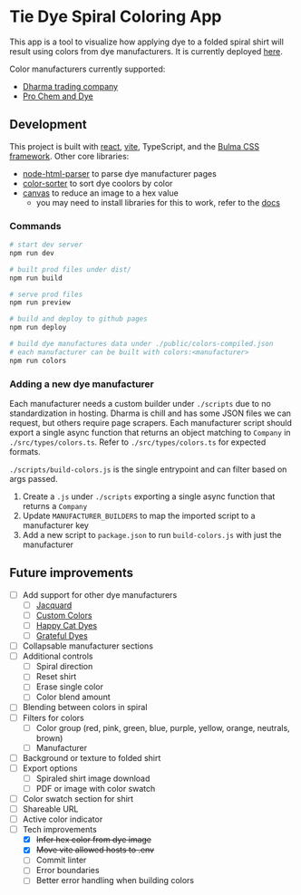 # Tie Dye Spiral Coloring App

This app is a tool to visualize how applying dye to a folded spiral shirt will result using colors from dye manufacturers. It is currently deployed [here](https://schwalbs.github.io/spiral-coloring/).

Color manufacturers currently supported:

- [Dharma trading company](https://www.dharmatrading.com/dyes/dharma-fiber-reactive-procion-dyes.html)
- [Pro Chem and Dye](https://prochemicalanddye.com/)

## Development

This project is built with [react](https://react.dev/), [vite](https://vite.dev/), TypeScript, and the [Bulma CSS framework](https://bulma.io/).
Other core libraries:

- [node-html-parser](https://www.npmjs.com/package/node-html-parser) to parse dye manufacturer pages
- [color-sorter](https://www.npmjs.com/package/color-sorter) to sort dye coolors by color
- [canvas](https://www.npmjs.com/package/canvas) to reduce an image to a hex value
  - you may need to install libraries for this to work, refer to the [docs](https://github.com/Automattic/node-canvas?tab=readme-ov-file#compiling)

### Commands

```bash
# start dev server
npm run dev

# built prod files under dist/
npm run build

# serve prod files
npm run preview

# build and deploy to github pages
npm run deploy

# build dye manufactures data under ./public/colors-compiled.json
# each manufacturer can be built with colors:<manufacturer>
npm run colors
```

### Adding a new dye manufacturer

Each manufacturer needs a custom builder under `./scripts` due to no standardization in hosting.
Dharma is chill and has some JSON files we can request, but others require page scrapers.
Each manufacturer script should export a single async function that returns an object matching to `Company` in `./src/types/colors.ts`.
Refer to `./src/types/colors.ts` for expected formats.

`./scripts/build-colors.js` is the single entrypoint and can filter based on args passed.

1. Create a `.js` under `./scripts` exporting a single async function that returns a `Company`
2. Update `MANUFACTURER_BUILDERS` to map the imported script to a manufacturer key
3. Add a new script to `package.json` to run `build-colors.js` with just the manufacturer

## Future improvements

- [ ] Add support for other dye manufacturers
  - [ ] [Jacquard](https://www.jacquardproducts.com/procion-mx)
  - [ ] [Custom Colors](https://customcoloursinc.storenvy.com/)
  - [ ] [Happy Cat Dyes](https://www.happycattiedye.com/shop/category/dyes)
  - [ ] [Grateful Dyes](https://www.grateful-dyes.com/fabric-dyes/)
- [ ] Collapsable manufacturer sections
- [ ] Additional controls
  - [ ] Spiral direction
  - [ ] Reset shirt
  - [ ] Erase single color
  - [ ] Color blend amount
- [ ] Blending between colors in spiral
- [ ] Filters for colors
  - [ ] Color group (red, pink, green, blue, purple, yellow, orange, neutrals, brown)
  - [ ] Manufacturer
- [ ] Background or texture to folded shirt
- [ ] Export options
  - [ ] Spiraled shirt image download
  - [ ] PDF or image with color swatch
- [ ] Color swatch section for shirt
- [ ] Shareable URL
- [ ] Active color indicator
- [ ] Tech improvements
  - [x] ~~Infer hex color from dye image~~
  - [x] ~~Move vite allowed hosts to .env~~
  - [ ] Commit linter
  - [ ] Error boundaries
  - [ ] Better error handling when building colors
